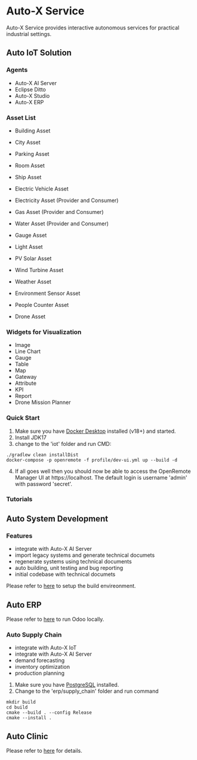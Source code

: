 # Auto-X Service

Auto-X Service provides interactive autonomous services for practical industrial settings.

## Auto IoT Solution

### Agents
- Auto-X AI Server
- Eclipse Ditto
- Auto-X Studio
- Auto-X ERP

### Asset List
- Building Asset
- City Asset
- Parking Asset
- Room Asset
- Ship Asset

- Electric Vehicle Asset
- Electricity Asset (Provider and Consumer)
- Gas Asset (Provider and Consumer)
- Water Asset (Provider and Consumer)
- Gauge Asset
- Light Asset
- PV Solar Asset
- Wind Turbine Asset
- Weather Asset
- Environment Sensor Asset

- People Counter Asset
- Drone Asset

### Widgets for Visualization
- Image
- Line Chart
- Gauge
- Table
- Map
- Gateway
- Attribute
- KPI
- Report
- Drone Mission Planner

### Quick Start
1. Make sure you have [Docker Desktop](https://www.docker.com/products/docker-desktop) installed (v18+) and started. 
2. Install JDK17
3. change to the 'iot' folder and run CMD:
```
./gradlew clean installDist
docker-compose -p openremote -f profile/dev-ui.yml up --build -d
```
4. If all goes well then you should now be able to access the OpenRemote Manager UI at https://localhost. 
   The default login is username 'admin' with password 'secret'.

### Tutorials


## Auto System Development

### Features
- integrate with Auto-X AI Server
- import legacy systems and generate technical documets
- regenerate systems using technical documents
- auto building, unit testing and bug reporting
- initial codebase with technical documets

Please refer to [here](https://github.com/HairongWu/auto-intellij-community) to setup the build envireonment.

## Auto ERP
  
Please refer to [here](https://www.odoo.com/documentation/master/administration/on_premise/source.html) to run Odoo locally.

### Auto Supply Chain

- integrate with Auto-X IoT
- integrate with Auto-X AI Server
- demand forecasting
- inventory optimization
- production planning

1. Make sure you have [PostgreSQL](https://www.postgresql.org/download/) installed. 
2. Change to the 'erp/supply_chain' folder and run command
```
mkdir build
cd build
cmake --build . --config Release
cmake --install .
```


## Auto Clinic

Please refer to [here](https://github.com/HairongWu/AutoX-Clinic) for details.

